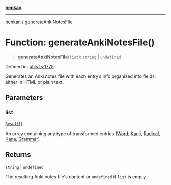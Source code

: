 [**henkan**](../README.md)

***

[henkan](../README.md) / generateAnkiNotesFile

# Function: generateAnkiNotesFile()

> **generateAnkiNotesFile**(`list`): `string` \| `undefined`

Defined in: [utils.ts:1775](https://github.com/Ronokof/Henkan/blob/a8409ff59a4d15090def2ea20c6de370a8a9f4b3/src/utils.ts#L1775)

Generates an Anki notes file with each entry’s info organized into fields, either in HTML or plain text.

## Parameters

### list

[`Result`](../type-aliases/Result.md)[]

An array containing any type of transformed entries ([Word](../interfaces/Word.md), [Kanji](../interfaces/Kanji.md), [Radical](../interfaces/Radical.md), [Kana](../interfaces/Kana.md), [Grammar](../interfaces/Grammar.md))

## Returns

`string` \| `undefined`

The resulting Anki notes file's content or `undefined` if `list` is empty
